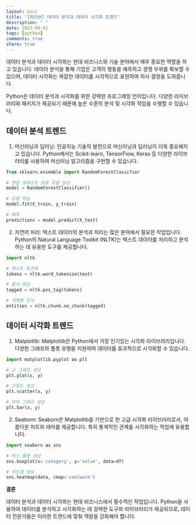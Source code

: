 ```yaml
---
layout: post
title: "[파이썬] 데이터 분석과 데이터 시각화 트렌드"
description: " "
date: 2023-09-01
tags: [python]
comments: true
share: true
---
```


데이터 분석과 데이터 시각화는 현대 비즈니스와 기술 분야에서 매우 중요한 역할을 하고 있습니다. 데이터 분석을 통해 기업은 고객의 행동을 예측하고 경쟁 우위를 확보할 수 있으며, 데이터 시각화는 복잡한 데이터를 시각적으로 표현하여 의사 결정을 도와줍니다.

Python은 데이터 분석과 시각화를 위한 강력한 프로그래밍 언어입니다. 다양한 라이브러리와 패키지가 제공되기 때문에 높은 수준의 분석 및 시각화 작업을 수행할 수 있습니다.

## 데이터 분석 트렌드

1. 머신러닝과 딥러닝: 인공지능 기술의 발전으로 머신러닝과 딥러닝이 더욱 중요해지고 있습니다. Python에서는 Scikit-learn, TensorFlow, Keras 등 다양한 라이브러리를 사용하여 머신러닝 알고리즘을 구현할 수 있습니다.

```python
from sklearn.ensemble import RandomForestClassifier

# 랜덤 포레스트 분류 모델 생성
model = RandomForestClassifier()

# 모델 학습
model.fit(X_train, y_train)

# 예측
predictions = model.predict(X_test)
```

2. 자연어 처리: 텍스트 데이터의 분석과 처리는 많은 분야에서 필요한 작업입니다. Python의 Natural Language Toolkit (NLTK)는 텍스트 데이터를 처리하고 분석하는 데 유용한 도구를 제공합니다.

```python
import nltk

# 텍스트 토큰화
tokens = nltk.word_tokenize(text)

# 품사 태깅
tagged = nltk.pos_tag(tokens)

# 개체명 인식
entities = nltk.chunk.ne_chunk(tagged)
```

## 데이터 시각화 트렌드

1. Matplotlib: Matplotlib은 Python에서 가장 인기있는 시각화 라이브러리입니다. 다양한 그래프와 플롯 유형을 지원하여 데이터를 효과적으로 시각화할 수 있습니다.

```python
import matplotlib.pyplot as plt

# 선 그래프 생성
plt.plot(x, y)

# 산점도 생성
plt.scatter(x, y)

# 막대 그래프 생성
plt.bar(x, y)
```

2. Seaborn: Seaborn은 Matplotlib을 기반으로 한 고급 시각화 라이브러리로서, 아름다운 차트와 테마를 제공합니다. 특히 통계적인 관계를 시각화하는 작업에 유용합니다.

```python
import seaborn as sns

# 박스 플롯 생성
sns.boxplot(x='category', y='value', data=df)

# 히트맵 생성
sns.heatmap(data, cmap='coolwarm')
```

**결론**

데이터 분석과 데이터 시각화는 현대 비즈니스에서 필수적인 작업입니다. Python을 사용하여 데이터를 분석하고 시각화하는 데 강력한 도구와 라이브러리가 제공되므로, 데이터 전문가들은 이러한 트렌드에 맞춰 역량을 강화해야 합니다.